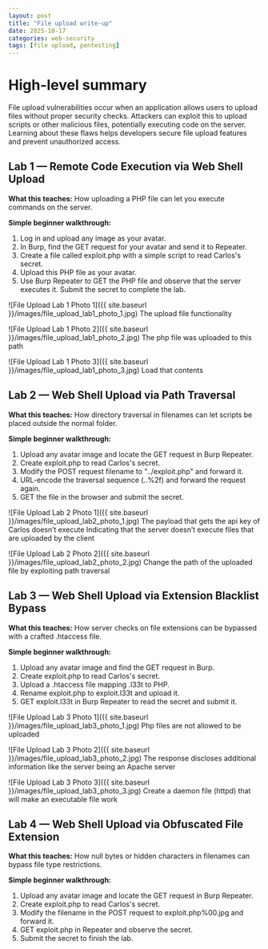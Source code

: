 ```yaml
---
layout: post
title: "File upload write-up"
date: 2025-10-17
categories: web-security
tags: [file upload, pentesting]
---
```

# High-level summary

File upload vulnerabilities occur when an application allows users to upload files without proper security checks. Attackers can exploit this to upload scripts or other malicious files, potentially executing code on the server. Learning about these flaws helps developers secure file upload features and prevent unauthorized access.

## Lab 1 — Remote Code Execution via Web Shell Upload

**What this teaches:** How uploading a PHP file can let you execute commands on the server.

**Simple beginner walkthrough:**

1. Log in and upload any image as your avatar.
2. In Burp, find the GET request for your avatar and send it to Repeater.
3. Create a file called exploit.php with a simple script to read Carlos's secret.
4. Upload this PHP file as your avatar.
5. Use Burp Repeater to GET the PHP file and observe that the server executes it. Submit the secret to complete the lab.

![File Upload Lab 1 Photo 1]({{ site.baseurl }}/images/file_upload_lab1_photo_1.jpg) 
The upload file functionality


![File Upload Lab 1 Photo 2]({{ site.baseurl }}/images/file_upload_lab1_photo_2.jpg) 
The php file was uploaded to this path


![File Upload Lab 1 Photo 3]({{ site.baseurl }}/images/file_upload_lab1_photo_3.jpg) 
Load that contents





## Lab 2 — Web Shell Upload via Path Traversal

**What this teaches:** How directory traversal in filenames can let scripts be placed outside the normal folder.

**Simple beginner walkthrough:**

1. Upload any avatar image and locate the GET request in Burp Repeater.
2. Create exploit.php to read Carlos's secret.
3. Modify the POST request filename to "../exploit.php" and forward it.
4. URL-encode the traversal sequence (..%2f) and forward the request again.
5. GET the file in the browser and submit the secret.

![File Upload Lab 2 Photo 1]({{ site.baseurl }}/images/file_upload_lab2_photo_1.jpg) 
The payload that gets the api key of Carlos doesn’t execute 
Indicating that the server doesn’t execute files that are uploaded by the client


![File Upload Lab 2 Photo 2]({{ site.baseurl }}/images/file_upload_lab2_photo_2.jpg) 
Change the path of the uploaded file by exploiting path traversal


## Lab 3 — Web Shell Upload via Extension Blacklist Bypass

**What this teaches:** How server checks on file extensions can be bypassed with a crafted .htaccess file.

**Simple beginner walkthrough:**

1. Upload any avatar image and find the GET request in Burp.
2. Create exploit.php to read Carlos's secret.
3. Upload a .htaccess file mapping .l33t to PHP.
4. Rename exploit.php to exploit.l33t and upload it.
5. GET exploit.l33t in Burp Repeater to read the secret and submit it.

![File Upload Lab 3 Photo 1]({{ site.baseurl }}/images/file_upload_lab3_photo_1.jpg) 
   Php files are not allowed to be uploaded


 ![File Upload Lab 3 Photo 2]({{ site.baseurl }}/images/file_upload_lab3_photo_2.jpg) 
The response discloses additional information like the server being an Apache server


![File Upload Lab 3 Photo 3]({{ site.baseurl }}/images/file_upload_lab3_photo_3.jpg) 
   Create a daemon file (httpd) that will make an executable file work





## Lab 4 — Web Shell Upload via Obfuscated File Extension

**What this teaches:** How null bytes or hidden characters in filenames can bypass file type restrictions.

**Simple beginner walkthrough:**

1. Upload any avatar image and locate the GET request in Burp Repeater.
2. Create exploit.php to read Carlos's secret.
3. Modify the filename in the POST request to exploit.php%00.jpg and forward it.
4. GET exploit.php in Repeater and observe the secret.
5. Submit the secret to finish the lab.



